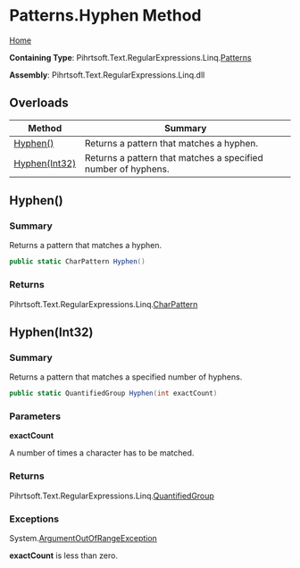 # Patterns\.Hyphen Method

[Home](../../../../../../README.md)

**Containing Type**: Pihrtsoft\.Text\.RegularExpressions\.Linq\.[Patterns](../README.md)

**Assembly**: Pihrtsoft\.Text\.RegularExpressions\.Linq\.dll

## Overloads

| Method | Summary |
| ------ | ------- |
| [Hyphen()](#Pihrtsoft_Text_RegularExpressions_Linq_Patterns_Hyphen) | Returns a pattern that matches a hyphen\. |
| [Hyphen(Int32)](#Pihrtsoft_Text_RegularExpressions_Linq_Patterns_Hyphen_System_Int32_) | Returns a pattern that matches a specified number of hyphens\. |

## Hyphen\(\) <a name="Pihrtsoft_Text_RegularExpressions_Linq_Patterns_Hyphen"></a>

### Summary

Returns a pattern that matches a hyphen\.

```csharp
public static CharPattern Hyphen()
```

### Returns

Pihrtsoft\.Text\.RegularExpressions\.Linq\.[CharPattern](../../CharPattern/README.md)

## Hyphen\(Int32\) <a name="Pihrtsoft_Text_RegularExpressions_Linq_Patterns_Hyphen_System_Int32_"></a>

### Summary

Returns a pattern that matches a specified number of hyphens\.

```csharp
public static QuantifiedGroup Hyphen(int exactCount)
```

### Parameters

**exactCount**

A number of times a character has to be matched\.

### Returns

Pihrtsoft\.Text\.RegularExpressions\.Linq\.[QuantifiedGroup](../../QuantifiedGroup/README.md)

### Exceptions

System\.[ArgumentOutOfRangeException](https://docs.microsoft.com/en-us/dotnet/api/system.argumentoutofrangeexception)

**exactCount** is less than zero\.

